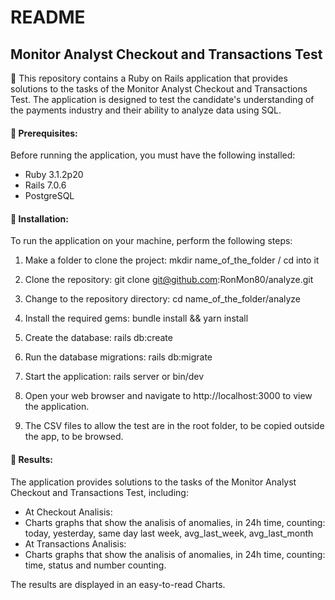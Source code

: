 # README

## **Monitor Analyst Checkout and Transactions Test**

🎯 This repository contains a Ruby on Rails application that provides solutions to the tasks of the Monitor Analyst Checkout and Transactions Test. The application is designed to test the candidate's understanding of the payments industry and their ability to analyze data using SQL.

#### **🔧 Prerequisites:**
Before running the application, you must have the following installed:

- Ruby 3.1.2p20
- Rails 7.0.6
- PostgreSQL

#### **🔧 Installation:**
To run the application on your machine, perform the following steps:

1. Make a folder to clone the project:
mkdir name_of_the_folder / cd into it
2. Clone the repository:
git clone git@github.com:RonMon80/analyze.git
3. Change to the repository directory:
cd name_of_the_folder/analyze
4. Install the required gems:
bundle install && yarn install
5. Create the database:
rails db:create
6. Run the database migrations:
rails db:migrate
7. Start the application:
rails server or bin/dev
8. Open your web browser and navigate to http://localhost:3000 to view the application.

9. The CSV files to allow the test are in the root folder, to be copied outside the app, to be browsed.

#### **🔧 Results:**
The application provides solutions to the tasks of the Monitor Analyst Checkout and Transactions Test, including:

- At Checkout Analisis:
- Charts graphs that show the analisis of anomalies, in 24h time, counting: today, yesterday, same day last week, avg_last_week, avg_last_month
- At Transactions Analisis:
- Charts graphs that show the analisis of anomalies, in 24h time, counting: time, status and number counting.

The results are displayed in an easy-to-read Charts.

